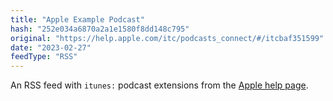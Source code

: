 ```yaml
---
title: "Apple Example Podcast"
hash: "252e034a6870a2a1e1580f8dd148c795"
original: "https://help.apple.com/itc/podcasts_connect/#/itcbaf351599"
date: "2023-02-27"
feedType: "RSS"
---
```


An RSS feed with `itunes:` podcast extensions from the [Apple help page](https://help.apple.com/itc/podcasts_connect/#/itcbaf351599).
